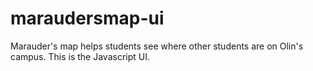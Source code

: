maraudersmap-ui
===============

Marauder&#39;s map helps students see where other students are on Olin&#39;s campus. This is the Javascript UI.
